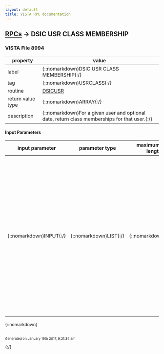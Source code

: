 ```yaml
---
layout: default
title: VISTA RPC documentation
---
```




## [RPCs](TableOfContent.md) &#8594; DSIC USR CLASS MEMBERSHIP 



### VISTA File 8994 


 property | value 
--- | --- 
 label | {::nomarkdown}DSIC USR CLASS MEMBERSHIP{:/}
 tag | {::nomarkdown}USRCLASS{:/}
 routine | [DSICUSR](http://code.osehra.org/dox/Routine_DSICUSR_source.html)
 return value type | {::nomarkdown}ARRAY{:/}
 description | {::nomarkdown}For a given user and optional date, return class memberships for that user.{:/}

#### Input Parameters

| input parameter | parameter type | maximum data length | required | description | 
| --- | --- | --- | --- | --- | 
| {::nomarkdown}INPUT{:/} | {::nomarkdown}LIST{:/} | {::nomarkdown}50{:/} | {::nomarkdown}true{:/} | {::nomarkdown}INPUT(n) := label name ^ label value  where n=0,1,2,3,... and    label name   label value    ----------   -------------------------------------------       USER      required = DUZ [pointer to file 200]        DATE      optional - will accept multiple formats:                  if not passed, then default to TODAY                  if <null>, then default to TODAY                  if \T\, then default to TODAY                  it can be any Fileman date                  if \*\, then return all class memberships whether or                     not if they are currently active If a date is passed (or if the input value is converted to TODAY's date), then only return those class memberships that were active as of that date{:/} | 

{::nomarkdown} <br/><br/><p style="font-size: 11px">Generated on January 19th 2017, 9:21:34 am</p>{:/}
